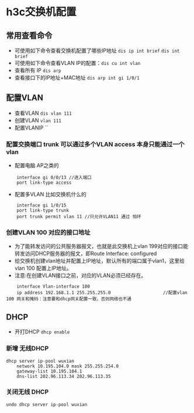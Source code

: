 # h3c交换机配置
## 常用查看命令
- 可使用如下命令查看交换机配置了哪些IP地址 `dis ip int brief`   `dis int brief`
- 可使用如下命令查看VLAN IP的配置：`dis cu int vlan`
- 查看所有 IP `dis arp`
- 查看接口下的IP地址+MAC地址 `dis arp int gi 1/0/1`
## 配置VLAN
- 查看VLAN `dis vlan 111` 
- 创建VLAN  `vlan 111`
- 配置VLANIP ``
### 配置交换端口 trunk 可以通过多个VLAN  access 本身只能通过一个vlan
- 配置电脑 AP之类的
``` 
    interface gi 0/0/13 //进入端口 
    port link-type access
```
- 配置多VLAN 比如交换机什么的
```
    interface gi 1/0/15
    port link-type trunk
    port trunk permit vlan 11 //只允许VLAN11 通过 怕环
```
### 创建VLAN 100 对应的接口地址
- 为了能转发访问的公共服务器报文，也就是此交换机上vlan 199对应的接口能转发访问DHCP服务器的报文，即Route Interface: configured 
- 给交换机创建vlan地址并配置上IP地址，默认所有的端口属于vlan1，这里给vlan 100 配置上IP地址。
- 注意:在创建VLAN接口之前，对应的VLAN必须已经存在。
```
    interface Vlan-interface 100
    ip address 192.168.1.1 255.255.255.0                    //配置vlan 100 网关和掩码：注意要和dhcp网关配置一致，否则网络也不通
```
## DHCP
- 开打DHCP `dhcp enable`

### 新增 无线DHCP
```
dhcp server ip-pool wuxian
    network 10.195.104.0 mask 255.255.254.0
    gateway-list 10.195.104.1
    dns-list 202.96.113.34 202.96.113.35
```


### 关闭无线 DHCP 
`undo dhcp server ip-pool wuxian`
